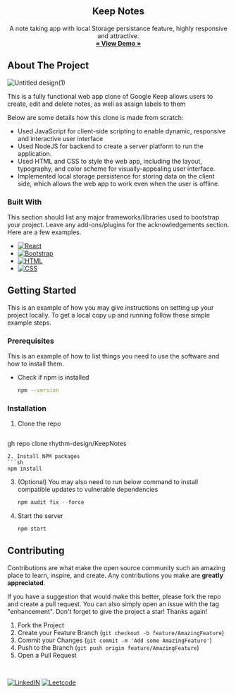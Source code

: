 <!-- PROJECT LOGO -->
<br />
<div align="center">
  <h2 align="center">Keep Notes</h3>

  <p align="center">
    A note taking app with local Storage persistance feature, highly responsive and attractive. 
    <br />
    <a href="https://640a23b77afc1201c7760fe6--famous-stardust-5ea767.netlify.app/"><strong>« View Demo »</strong></a>
    <br />
  </p>
</div>

<!-- ABOUT THE PROJECT -->
## About The Project

![Untitled design(1)](https://user-images.githubusercontent.com/56234578/224179040-240bfe6b-0998-4b80-8e9d-489dd9ce5834.gif)


This is a fully functional web app clone of Google Keep allows users to create, edit and delete notes, as well as assign labels to them

Below are some details how this clone is made from scratch:
* Used JavaScript for client-side scripting to enable dynamic, responsive and interactive user interface
* Used NodeJS for backend to create a server platform to run the application.
* Used HTML and CSS to style the web app, including the layout, typography, and color scheme for visually-appealing user interface.
* Implemented local storage persistence for storing data on the client side, which allows the web app to work even when the user is offline.



### Built With

This section should list any major frameworks/libraries used to bootstrap your project. Leave any add-ons/plugins for the acknowledgements section. Here are a few examples.


* [![React][React.js]][React-url]
* [![Bootstrap][Bootstrap.com]][Bootstrap-url]
* [![HTML]][Html-url]
* [![CSS]][Css-url]

<!-- GETTING STARTED -->
## Getting Started

This is an example of how you may give instructions on setting up your project locally.
To get a local copy up and running follow these simple example steps.

### Prerequisites

This is an example of how to list things you need to use the software and how to install them.
* Check if npm is installed
  ```sh
  npm --version
  ```

### Installation



1. Clone the repo
   ```sh
  gh repo clone rhythm-design/KeepNotes
   ```
2. Install NPM packages
   ```sh
   npm install
   ```
3. (Optional) You may also need to run below command to install compatible updates to vulnerable dependencies
   ```js
   npm audit fix --force
   ```
4. Start the server
   ```js
   npm start
   ```

<!-- CONTRIBUTING -->
## Contributing

Contributions are what make the open source community such an amazing place to learn, inspire, and create. Any contributions you make are **greatly appreciated**.

If you have a suggestion that would make this better, please fork the repo and create a pull request. You can also simply open an issue with the tag "enhancement".
Don't forget to give the project a star! Thanks again!

1. Fork the Project
2. Create your Feature Branch (`git checkout -b feature/AmazingFeature`)
3. Commit your Changes (`git commit -m 'Add some AmazingFeature'`)
4. Push to the Branch (`git push origin feature/AmazingFeature`)
5. Open a Pull Request


<!-- Profiles -->
<br />

[![LinkedIN]][Linkedin-url]
[![Leetcode]][LeetCode-url]




<!-- MARKDOWN LINKS & IMAGES -->

[React.js]: https://img.shields.io/badge/React-20232A?style=for-the-badge&logo=react&logoColor=61DAFB
[React-url]: https://reactjs.org/
[Bootstrap.com]: https://img.shields.io/badge/Bootstrap-563D7C?style=for-the-badge&logo=bootstrap&logoColor=white
[Bootstrap-url]: https://getbootstrap.com
[HTML]: https://img.shields.io/badge/HTML-FF2D20?style=for-the-badge&logo=HTML&logoColor=white
[html-url]: https://developer.mozilla.org/en-US/docs/Web/HTML
[CSS]: https://img.shields.io/badge/CSS-4A4A55?style=for-the-badge&logo=CSS&logoColor=FF3E00
[Css-url]: https://developer.mozilla.org/en-US/docs/Web/CSS
[LinkedIN]: https://img.shields.io/badge/LinkedIN-0077B5?style=for-the-badge&logo=LinkedIN&logoColor=white
[Linkedin-url]:https://www.linkedin.com/in/rhythmvarshney/
[Leetcode]: https://img.shields.io/badge/Leetcode-20232A?style=for-the-badge&logo=Leetcode&logoColor=white
[LeetCode-url]:https://leetcode.com/rhythm_varshney/


